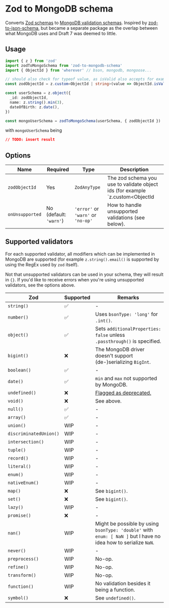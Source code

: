 # Zod to MongoDB schema

Converts [Zod schemas](https://zod.dev/) to [MongoDB validation schemas](https://www.mongodb.com/docs/manual/core/schema-validation/specify-json-schema).
Inspired by [zod-to-json-schema](https://github.com/StefanTerdell/zod-to-json-schema),
but became a separate package as the overlap between what MongoDB uses and Draft 7
was deemed to little.

## Usage

```ts
import { z } from 'zod'
import zodToMongoSchema from 'zod-to-mongodb-schema'
import { ObjectId } from 'wherever' // bson, mongodb, mongoose...

// should also check for typeof value, as isValid also accepts for example numbers
const zodObjectId = z.custom<ObjectId | string>(value => ObjectId.isValid(value))

const userSchema = z.object({
  _id: zodObjectId,
  name: z.string().min(3),
  dateOfBirth: z.date(),
})

const mongoUserSchema = zodToMongoSchema(userSchema, { zodObjectId })
```

with `mongoUserSchema` being
```json
// TODO: insert result
```

## Options

| Name | Required | Type | Description |
| ---- | -------- | ---- | ----------- |
| `zodObjectId` | Yes | `ZodAnyType` | The zod schema you use to validate object ids (for example `z.custom<ObjectId | string>(value => ...)`). This is used to detect ObjectIds in your schema by doing a strict equality check (`===`). |
| `onUnsupported` | No (default: `'warn'`) | `'error'` or `'warn'` or `'no-op'` | How to handle unsupported validations (see below). |

## Supported validators

For each supported validator, all modifiers which can be implemented in MongoDB are supported (for example `z.string().email()` is supported by using the RegEx used by `zod` itself).

Not that unsupported validators can be used in your schema, they will result in `{}`. If you'd like to receive errors when you're using unsupported validators, see the options above.

| Zod | Supported | Remarks |
| --- | --------- | ------- |
| `string()` | &#9989; | - |
| `number()` | &#9989; | Uses `bsonType: 'long'` for `.int()`. |
| `object()` | &#9989; | Sets `additionalProperties: false` unless `.passthrough()` is specified. |
| `bigint()` | &#10060; | The MongoDB driver doesn't support (de-)serializing `BigInt`. |
| `boolean()` | &#9989; | - |
| `date()` | &#9989; | `min` and `max` not supported by MongoDB. |
| `undefined()` | &#10060; | [Flagged as deprecated.](https://www.mongodb.com/docs/manual/reference/bson-types/) |
| `void()` | &#10060; | See above. |
| `null()` | &#9989; | - |
| `array()` | &#9989; | - |
| `union()` | WIP | - |
| `discriminatedUnion()` | WIP | - |
| `intersection()` | WIP | - |
| `tuple()` | WIP | - |
| `record()` | WIP | - |
| `literal()` | WIP | - |
| `enum()` | WIP | - |
| `nativeEnum()` | WIP | - |
| `map()` | &#10060; | See `bigint()`. |
| `set()` | &#10060; | See `bigint()`. |
| `lazy()` | WIP | - |
| `promise()` | &#10060; | - |
| `nan()` | WIP | Might be possible by using `bsonType: 'double'` with `enum: [ NaN ]` but I have no idea how to serialize `NaN`. |
| `never()` | WIP | - |
| `preprocess()` | WIP | No-op. |
| `refine()` | WIP | No-op. |
| `transform()` | WIP | No-op. |
| `function()` | WIP | No validation besides it being a function. |
| `symbol()` | &#10060; | See `undefined()`. |

